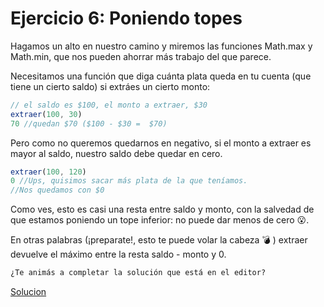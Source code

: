 # Ejercicio 6: Poniendo topes

Hagamos un alto en nuestro camino y miremos las funciones Math.max y Math.min, que nos pueden ahorrar más trabajo del que parece.

Necesitamos una función que diga cuánta plata queda en tu cuenta (que tiene un cierto saldo) si extráes un cierto monto: 

```js
// el saldo es $100, el monto a extraer, $30
extraer(100, 30) 
70 //quedan $70 ($100 - $30 =  $70) 
```
Pero como no queremos quedarnos en negativo, si el monto a extraer es mayor al saldo, nuestro saldo debe quedar en cero. 

```js
extraer(100, 120)
0 //Ups, quisimos sacar más plata de la que teníamos. 
//Nos quedamos con $0
```
Como ves, esto es casi una resta entre saldo y monto, con la salvedad de que estamos poniendo un tope inferior: no puede dar menos de cero 😮.

En otras palabras (¡preparate!, esto te puede volar la cabeza 💣 ) extraer devuelve el máximo entre la resta saldo - monto y 0. 


```txt
¿Te animás a completar la solución que está en el editor?
```
[Solucion](./solucion-6.js)

